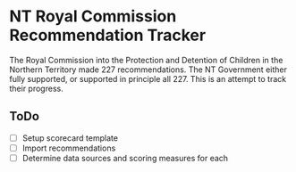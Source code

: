 # NT Royal Commission Recommendation Tracker

The Royal Commission into the Protection and Detention of Children in the Northern Territory made 227 recommendations. The NT Government either fully supported, or supported in principle all 227. This is an attempt to track their progress.

## ToDo
- [ ] Setup scorecard template
- [ ] Import recommendations
- [ ] Determine data sources and scoring measures for each
